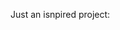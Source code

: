 Just an isnpired project:

<!--
origin:
https://yash-srivastav16.github.io/Tour-Project/#category
-->